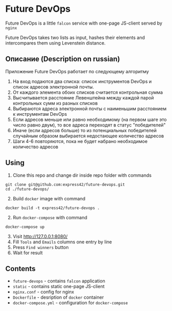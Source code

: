 # Future DevOps
Future DevOps is a little `falcon` service with one-page JS-client served by `nginx`

Future DevOps takes two lists as input, hashes their elements and intercompares them using Levenstein distance.

## Описание (Description on russian)
Приложение Future DevOps работает по следующему алгоритму
1. На вход подаются два списка: список инструментов DevOps и список адресов электронной почты.
2. От каждого элемента обоих списков считается контрольная сумма
3. Высчитывается расстояние Левенштейна между каждой парой контрольных сумм из разных списков
4. Выбираются адреса электронной почты с наименьшим расстоянием к инструментам DevOps
5. Если адресов меньше или равно необходимому (на первом шаге это число равно двум), то все адреса переходят в статус "победителей"
6. Иначе (если адресов больше) то из потенциальных победителей случайным образом выбирается недостающее количество адресов
7. Шаги 4-6 повторяются, пока не будет набрано необходимое количество адресов

## Using
1. Clone this repo and change dir inside repo folder with commands
```
git clone git@github.com:express42/future-devops.git
cd ./future-devops/
```
2. Build `docker` image with command
```
docker build -t express42/future-devops .
```
2. Run `docker-compose` with command
```
docker-compose up
```
3. Visit http://127.0.0.1:8080/
4. Fill `Tools` and `Emails` columns one entry by line
5. Press `Find winners` button
6. Wait for result

## Contents
* `future-devops` - contains `falcon` application
* `static` - contains static one-page JS-client
* `nginx.conf` - config for nginx
* `Dockerfile` - desription of `docker` container
* `docker-compose.yml` - configuration for `docker-compose`